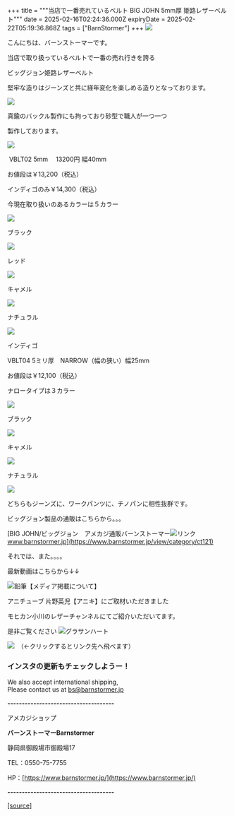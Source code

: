 +++
title = """当店で一番売れているベルト BIG JOHN 5mm厚 姫路レザーベルト"""
date = 2025-02-16T02:24:36.000Z
expiryDate = 2025-02-22T05:19:36.868Z
tags = ["BarnStormer"]
+++
[![](https://stat.ameba.jp/user_images/20231023/16/barnstormer-go/b2/03/p/o0420015015354743273.png)](https://ameblo.jp/barnstormer-go/entry-12825670498.html)

こんにちは、バーンストーマーです。

当店で取り扱っているベルトで一番の売れ行きを誇る

ビッグジョン姫路レザーベルト

堅牢な造りはジーンズと共に経年変化を楽しめる造りとなっております。

[![](https://stat.ameba.jp/user_images/20250117/18/barnstormer-go/1b/88/j/o0466070015534180769.jpg)](https://stat.ameba.jp/user_images/20250117/18/barnstormer-go/1b/88/j/o0466070015534180769.jpg)

真鍮のバックル製作にも拘っており砂型で職人が一つ一つ

製作しております。

[![](https://stat.ameba.jp/user_images/20250216/10/barnstormer-go/4f/85/p/o0896060815544783283.png)](https://stat.ameba.jp/user_images/20250216/10/barnstormer-go/4f/85/p/o0896060815544783283.png)

 VBLT02 5mm 　13200円 幅40mm

お値段は￥13,200（税込）

インディゴのみ￥14,300（税込）

今現在取り扱いのあるカラーは５カラー

[![](https://stat.ameba.jp/user_images/20250216/11/barnstormer-go/fe/54/j/o0466070015544791161.jpg)](https://stat.ameba.jp/user_images/20250216/11/barnstormer-go/fe/54/j/o0466070015544791161.jpg)

ブラック

[![](https://stat.ameba.jp/user_images/20250216/11/barnstormer-go/e5/0b/j/o0466070015544790603.jpg)](https://stat.ameba.jp/user_images/20250216/11/barnstormer-go/e5/0b/j/o0466070015544790603.jpg)

レッド

[![](https://stat.ameba.jp/user_images/20250216/11/barnstormer-go/ea/48/j/o0466070015544790604.jpg)](https://stat.ameba.jp/user_images/20250216/11/barnstormer-go/ea/48/j/o0466070015544790604.jpg)

キャメル

[![](https://stat.ameba.jp/user_images/20250216/11/barnstormer-go/65/13/j/o0466070015544790605.jpg)](https://stat.ameba.jp/user_images/20250216/11/barnstormer-go/65/13/j/o0466070015544790605.jpg)

ナチュラル

[![](https://stat.ameba.jp/user_images/20250216/11/barnstormer-go/d3/e6/j/o0466070015544790606.jpg)](https://stat.ameba.jp/user_images/20250216/11/barnstormer-go/d3/e6/j/o0466070015544790606.jpg)

インディゴ

VBLT04 5ミリ厚　NARROW（幅の狭い）幅25mm

お値段は￥12,100（税込）

ナロータイプは３カラー

[![](https://stat.ameba.jp/user_images/20250216/11/barnstormer-go/a5/8a/j/o0466070015544791930.jpg)](https://stat.ameba.jp/user_images/20250216/11/barnstormer-go/a5/8a/j/o0466070015544791930.jpg)

ブラック

[![](https://stat.ameba.jp/user_images/20250216/11/barnstormer-go/ef/5e/j/o0466070015544791932.jpg)](https://stat.ameba.jp/user_images/20250216/11/barnstormer-go/ef/5e/j/o0466070015544791932.jpg)

キャメル

[![](https://stat.ameba.jp/user_images/20250216/11/barnstormer-go/d9/36/j/o0466070015544791931.jpg)](https://stat.ameba.jp/user_images/20250216/11/barnstormer-go/d9/36/j/o0466070015544791931.jpg)

ナチュラル

[![](https://stat.ameba.jp/user_images/20250216/11/barnstormer-go/d9/36/j/o0466070015544791931.jpg)](https://stat.ameba.jp/user_images/20250216/11/barnstormer-go/d9/36/j/o0466070015544791931.jpg)

どちらもジーンズに、ワークパンツに、チノパンに相性抜群です。

ビッグジョン製品の通販はこちらから。。。

[BIG JOHN/ビッグジョン　アメカジ通販バーンストーマー![リンク](https://c.stat100.ameba.jp/ameblo/symbols/v3.20.0/svg/gray/editor_link.svg)www.barnstormer.jp](https://www.barnstormer.jp/view/category/ct121)

それでは、また。。。。

最新動画はこちらから↓↓

![鉛筆](https://stat100.ameba.jp/blog/ucs/img/char/char3/519.png)【メディア掲載について】

アニチューブ 片野英児【アニキ】にご取材いただきました

モヒカン小川のレザーチャンネルにてご紹介いただいてます。

是非ご覧ください ![グラサンハート](https://stat100.ameba.jp/blog/ucs/img/char/char3/148.png)

[![](https://stat.ameba.jp/user_images/20230412/16/barnstormer-go/6a/23/p/o0108010815269242493.png)](https://www.instagram.com/barnstormer_daily/)　（←クリックするとリンク先へ飛べます）

### インスタの更新もチェックしようー！

We also accept international shipping,  
Please contact us at bs@barnstormer.jp

**\-------------------------------------**

アメカジショップ

**バーンストーマーBarnstormer**

静岡県御殿場市御殿場17

TEL：0550-75-7755

HP：[https://www.barnstormer.jp/](https://www.barnstormer.jp/)

**\-------------------------------------**

[[source]](https://ameblo.jp/barnstormer-go/entry-12886625205.html)
